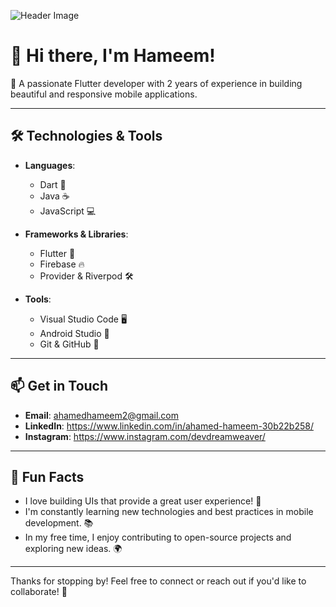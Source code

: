 ![Header Image](https://via.placeholder.com/1200x300.png?text=Welcome+to+My+Profile)
# 👋 Hi there, I'm Hameem!

🌟 A passionate Flutter developer with 2 years of experience in building beautiful and responsive mobile applications.

---

## 🛠️ Technologies & Tools

- **Languages**: 
  - Dart 🦄
  - Java ☕
  - JavaScript 💻
  
- **Frameworks & Libraries**: 
  - Flutter 📱
  - Firebase 🔥
  - Provider & Riverpod 🛠️

- **Tools**:
  - Visual Studio Code 🖥️
  - Android Studio 📱
  - Git & GitHub 🐙

---


## 📫 Get in Touch

- **Email**: ahamedhameem2@gmail.com
- **LinkedIn**: https://www.linkedin.com/in/ahamed-hameem-30b22b258/
- **Instagram**: https://www.instagram.com/devdreamweaver/

---


## 🎉 Fun Facts

- I love building UIs that provide a great user experience! 🎨
- I'm constantly learning new technologies and best practices in mobile development. 📚
- In my free time, I enjoy contributing to open-source projects and exploring new ideas. 🌍

---

Thanks for stopping by! Feel free to connect or reach out if you'd like to collaborate! 🤝
